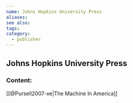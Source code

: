 ```yaml
---
name: Johns Hopkins University Press
aliases:
see also:
tags:
category:
  - publisher
---
```


## Johns Hopkins University Press

### Content:
[[@Pursell2007-xe|The Machine In America]]